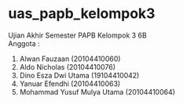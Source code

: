 # uas_papb_kelompok3
Ujian Akhir Semester PAPB Kelompok 3 6B<br>
Anggota :<br>
1. Alwan Fauzaan               (20104410060)<br>
2. Aldo Nicholas               (20104410076)<br>
3. Dino Esza Dwi Utama         (19104410042)<br>
4. Yanuar Efendhi              (20104410063)<br>
5. Mohammad Yusuf Mulya Utama  (20104410064)
